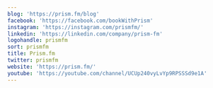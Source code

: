 ```yaml
---
blog: 'https://prism.fm/blog'
facebook: 'https://facebook.com/bookWithPrism'
instagram: 'https://instagram.com/prismfm/'
linkedin: 'https://linkedin.com/company/prism-fm'
logohandle: prismfm
sort: prismfm
title: Prism.fm
twitter: prismfm
website: 'https://prism.fm/'
youtube: 'https://youtube.com/channel/UCUp240vyLvYp9RPSSSd9e1A'
---
```

